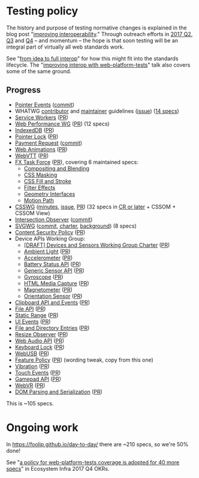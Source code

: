 # Testing policy

The history and purpose of testing normative changes is explained in the blog post "[improving interoperability](https://blog.whatwg.org/improving-interoperability)." Through outreach efforts in [2017 Q2, Q3](https://docs.google.com/document/d/1aRpnNQ7Zz_-N9ngdcjQXNjlE1NblppN7lCQwGdxRLlc/edit?usp=sharing) and [Q4](https://docs.google.com/document/d/1GZquS8Jra47E5hIMH2ObOb_7oQFgk8f9MptUAjF0LFI/edit?usp=sharing) – and momentum – the hope is that soon testing will be an integral part of virtually all web standards work.

See "[from idea to full interop](lifecycle.md)" for how this might fit into the standards lifecycle. The "[improving interop with web-platform-tests](https://webengineshackfest.org/#portfolio)" talk also covers some of the same ground.

## Progress
 * [Pointer Events](https://github.com/w3c/pointerevents/blob/gh-pages/README.markdown#editing-process) ([commit](https://github.com/w3c/pointerevents/commit/63af43b4ff2908b2269da207b772dfb9bac66c1f))
 * WHATWG [contributor](https://github.com/whatwg/meta/blob/master/CONTRIBUTING.md#tests) and [maintainer](https://github.com/whatwg/meta/blob/master/TEAM.md) guidelines ([issue](https://github.com/whatwg/html/issues/1849)) ([14 specs](https://spec.whatwg.org/))
 * [Service Workers](https://github.com/w3c/ServiceWorker/blob/master/CONTRIBUTING.md) ([PR](https://github.com/w3c/ServiceWorker/pull/1131))
 * [Web Performance WG](https://github.com/w3c/web-performance/blob/gh-pages/CONTRIBUTING.md#test-driven) ([PR](https://github.com/w3c/web-performance/pull/17)) (12 specs)
 * [IndexedDB](https://github.com/w3c/IndexedDB/blob/master/CONTRIBUTING.md#tests) ([PR](https://github.com/w3c/IndexedDB/pull/200))
 * [Pointer Lock](https://github.com/w3c/pointerlock/blob/gh-pages/CONTRIBUTING.md#tests) ([PR](https://github.com/w3c/pointerlock/pull/20))
 * [Payment Request](https://github.com/w3c/payment-request/blob/gh-pages/test-plan.md) ([commit](https://github.com/w3c/payment-request/commit/139f8b3e2779aadb0a5e4f88c77600dc40405a7a#diff-6684f7304df8a395938c0636514a7461))
 * [Web Animations](https://github.com/w3c/web-animations/blob/master/CONTRIBUTING.md#tests) ([PR](https://github.com/w3c/web-animations/pull/194))
 * [WebVTT](https://github.com/w3c/webvtt/blob/gh-pages/CONTRIBUTING.md#tests) ([PR](https://github.com/w3c/webvtt/pull/357))
 * [FX Task Force](https://github.com/w3c/fxtf-drafts/blob/master/CONTRIBUTING.md#tests) ([PR](https://github.com/w3c/fxtf-drafts/pull/215)), covering 6 maintained specs:
   * [Compositing and Blending](https://drafts.fxtf.org/compositing/)
   * [CSS Masking](https://drafts.fxtf.org/css-masking/)
   * [CSS Fill and Stroke](https://drafts.fxtf.org/fill-stroke/)
   * [Filter Effects](https://drafts.fxtf.org/filter-effects/)
   * [Geometry Interfaces](https://drafts.fxtf.org/geometry/)
   * [Motion Path](https://drafts.fxtf.org/motion/)
 * [CSSWG](https://github.com/w3c/csswg-drafts/blob/master/CONTRIBUTING.md#tests) ([minutes](https://www.w3.org/2017/08/03-css-minutes.html#item06), [issue](https://github.com/w3c/csswg-drafts/issues/1755), [PR](https://github.com/w3c/csswg-drafts/pull/1767)) (32 specs in [CR or later](https://www.w3.org/Style/CSS/current-work) + CSSOM + CSSOM View)
 * [Intersection Observer](https://github.com/w3c/IntersectionObserver/blob/master/CONTRIBUTING.md#tests) ([commit](https://github.com/w3c/IntersectionObserver/commit/1b81b995fd9a1d208b452f20327b5a5921bffb41))
 * [SVGWG](https://github.com/w3c/svgwg/blob/master/CONTRIBUTING.md#tests) ([commit](https://github.com/w3c/svgwg/commit/18eb74f259296423a25538dacb6519b812ad179f), [charter](https://www.w3.org/2017/04/svg-2017.html#deliverables), [background](https://github.com/w3c/testing-how-to/pull/4)) (8 specs)
 * [Content Security Policy](https://github.com/w3c/webappsec-csp/blob/master/CONTRIBUTING.md#tests) ([PR](https://github.com/w3c/webappsec-csp/pull/230))
 * Device APIs Working Group:
    * [[DRAFT] Devices and Sensors Working Group Charter](https://w3c.github.io/dap-charter/DeviceAPICharter.html#deliverables) ([PR](https://github.com/w3c/dap-charter/pull/51))
    * [Ambient Light](https://github.com/w3c/ambient-light/blob/gh-pages/CONTRIBUTING.md#tests) ([PR](https://github.com/w3c/ambient-light/pull/47))
   * [Accelerometer](https://github.com/w3c/accelerometer/blob/gh-pages/CONTRIBUTING.md#tests) ([PR](https://github.com/w3c/accelerometer/pull/29))
   * [Battery Status API](https://github.com/w3c/battery/blob/gh-pages/CONTRIBUTING.md#tests) ([PR](https://github.com/w3c/battery/pull/14))
   * [Generic Sensor API](https://github.com/w3c/sensors/blob/master/CONTRIBUTING.md#tests) ([PR](https://github.com/w3c/sensors/pull/316))
   * [Gyroscope](https://github.com/w3c/gyroscope/blob/gh-pages/CONTRIBUTING.md#tests) ([PR](https://github.com/w3c/gyroscope/pull/26))
   * [HTML Media Capture](https://github.com/w3c/html-media-capture/blob/gh-pages/CONTRIBUTING.md#tests) ([PR](https://github.com/w3c/html-media-capture/pull/18))
   * [Magnetometer](https://github.com/w3c/magnetometer/blob/gh-pages/CONTRIBUTING.md#tests) ([PR](https://github.com/w3c/magnetometer/pull/38))
   * [Orientation Sensor](https://github.com/w3c/orientation-sensor/blob/gh-pages/CONTRIBUTING.md#tests) ([PR](https://github.com/w3c/orientation-sensor/pull/52))
 * [Clipboard API and Events](https://github.com/w3c/clipboard-apis/blob/master/CONTRIBUTING.md#tests) ([PR](https://github.com/w3c/clipboard-apis/pull/56))
 * [File API](https://github.com/w3c/FileAPI/blob/gh-pages/CONTRIBUTING.md#tests) ([PR](https://github.com/w3c/FileAPI/pull/85))
 * [Static Range](https://github.com/w3c/staticrange/blob/gh-pages/CONTRIBUTING.md#tests) ([PR](https://github.com/w3c/staticrange/pull/11))
 * [UI Events](https://github.com/w3c/uievents/blob/gh-pages/CONTRIBUTING.md#tests) ([PR](https://github.com/w3c/uievents/pull/163))
 * [File and Directory Entries](https://github.com/WICG/entries-api/blob/gh-pages/CONTRIBUTING.md#tests) ([PR](https://github.com/WICG/entries-api/pull/22))
 * [Resize Observer](https://github.com/WICG/ResizeObserver/blob/master/CONTRIBUTING.md#tests) ([PR](https://github.com/WICG/ResizeObserver/pull/44))
 * [Web Audio API](https://github.com/WebAudio/web-audio-api/blob/gh-pages/README.md#tests) ([PR](https://github.com/WebAudio/web-audio-api/pull/1423))
 * [Keyboard Lock](https://github.com/w3c/keyboard-lock/blob/gh-pages/README.md#tests) ([PR](https://github.com/w3c/keyboard-lock/pull/36))
 * [WebUSB](https://github.com/WICG/webusb/blob/master/CONTRIBUTING.md#tests) ([PR](https://github.com/WICG/webusb/pull/109))
 * [Feature Policy](https://github.com/WICG/feature-policy/blob/gh-pages/CONTRIBUTING.md#tests) ([PR](https://github.com/WICG/feature-policy/pull/91)) (wording tweak, copy from this one)
 * [Vibration](https://github.com/w3c/vibration/blob/gh-pages/CONTRIBUTING.md#tests) ([PR](https://github.com/w3c/vibration/pull/20))
 * [Touch Events](https://github.com/w3c/touch-events/blob/gh-pages/README.md#tests) ([PR](https://github.com/w3c/touch-events/pull/90))
 * [Gamepad API](https://github.com/w3c/gamepad/blob/gh-pages/CONTRIBUTING.md#tests) ([PR](https://github.com/w3c/gamepad/pull/64))
 * [WebVR](https://github.com/w3c/webvr/blob/master/README.md#tests) ([PR](https://github.com/w3c/webvr/pull/295))
 * [DOM Parsing and Serialization](https://github.com/w3c/DOM-Parsing/blob/gh-pages/CONTRIBUTING.md#tests) ([PR](https://github.com/w3c/DOM-Parsing/pull/32))

This is ~105 specs.

# Ongoing work

In https://foolip.github.io/day-to-day/ there are ~210 specs, so we're 50% done!

See "[a policy for web-platform-tests coverage is adopted for 40 more specs](https://docs.google.com/document/d/1GZquS8Jra47E5hIMH2ObOb_7oQFgk8f9MptUAjF0LFI/edit#heading=h.3jtyy5sjt1rp)" in Ecosystem Infra 2017 Q4 OKRs.
